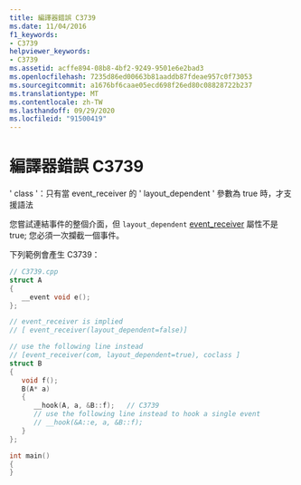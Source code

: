 ```yaml
---
title: 編譯器錯誤 C3739
ms.date: 11/04/2016
f1_keywords:
- C3739
helpviewer_keywords:
- C3739
ms.assetid: acffe894-08b8-4bf2-9249-9501e6e2bad3
ms.openlocfilehash: 7235d86ed00663b81aaddb87fdeae957c0f73053
ms.sourcegitcommit: a1676bf6caae05ecd698f26ed80c08828722b237
ms.translationtype: MT
ms.contentlocale: zh-TW
ms.lasthandoff: 09/29/2020
ms.locfileid: "91500419"
---
```

# <a name="compiler-error-c3739"></a>編譯器錯誤 C3739

' class '：只有當 event_receiver 的 ' layout_dependent ' 參數為 true 時，才支援語法

您嘗試連結事件的整個介面，但 `layout_dependent` [event_receiver](../../windows/attributes/event-receiver.md) 屬性不是 true; 您必須一次攔截一個事件。

下列範例會產生 C3739：

```cpp
// C3739.cpp
struct A
{
   __event void e();
};

// event_receiver is implied
// [ event_receiver(layout_dependent=false)]

// use the following line instead
// [event_receiver(com, layout_dependent=true), coclass ]
struct B
{
   void f();
   B(A* a)
   {
      __hook(A, a, &B::f);   // C3739
      // use the following line instead to hook a single event
      // __hook(&A::e, a, &B::f);
   }
};

int main()
{
}
```

